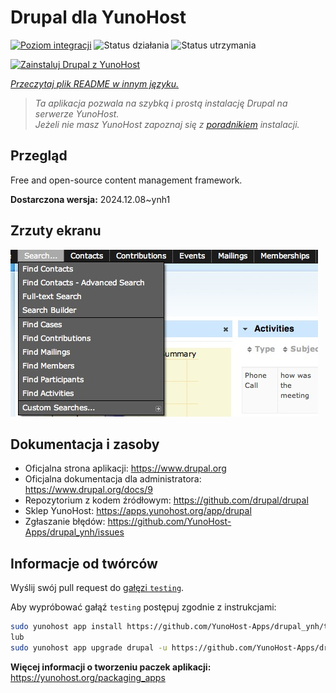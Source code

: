 <!--
To README zostało automatycznie wygenerowane przez <https://github.com/YunoHost/apps/tree/master/tools/readme_generator>
Nie powinno być ono edytowane ręcznie.
-->

# Drupal dla YunoHost

[![Poziom integracji](https://apps.yunohost.org/badge/integration/drupal)](https://ci-apps.yunohost.org/ci/apps/drupal/)
![Status działania](https://apps.yunohost.org/badge/state/drupal)
![Status utrzymania](https://apps.yunohost.org/badge/maintained/drupal)

[![Zainstaluj Drupal z YunoHost](https://install-app.yunohost.org/install-with-yunohost.svg)](https://install-app.yunohost.org/?app=drupal)

*[Przeczytaj plik README w innym języku.](./ALL_README.md)*

> *Ta aplikacja pozwala na szybką i prostą instalację Drupal na serwerze YunoHost.*  
> *Jeżeli nie masz YunoHost zapoznaj się z [poradnikiem](https://yunohost.org/install) instalacji.*

## Przegląd

Free and open-source content management framework.

**Dostarczona wersja:** 2024.12.08~ynh1

## Zrzuty ekranu

![Zrzut ekranu z Drupal](./doc/screenshots/screenshot.png)

## Dokumentacja i zasoby

- Oficjalna strona aplikacji: <https://www.drupal.org>
- Oficjalna dokumentacja dla administratora: <https://www.drupal.org/docs/9>
- Repozytorium z kodem źródłowym: <https://github.com/drupal/drupal>
- Sklep YunoHost: <https://apps.yunohost.org/app/drupal>
- Zgłaszanie błędów: <https://github.com/YunoHost-Apps/drupal_ynh/issues>

## Informacje od twórców

Wyślij swój pull request do [gałęzi `testing`](https://github.com/YunoHost-Apps/drupal_ynh/tree/testing).

Aby wypróbować gałąź `testing` postępuj zgodnie z instrukcjami:

```bash
sudo yunohost app install https://github.com/YunoHost-Apps/drupal_ynh/tree/testing --debug
lub
sudo yunohost app upgrade drupal -u https://github.com/YunoHost-Apps/drupal_ynh/tree/testing --debug
```

**Więcej informacji o tworzeniu paczek aplikacji:** <https://yunohost.org/packaging_apps>
